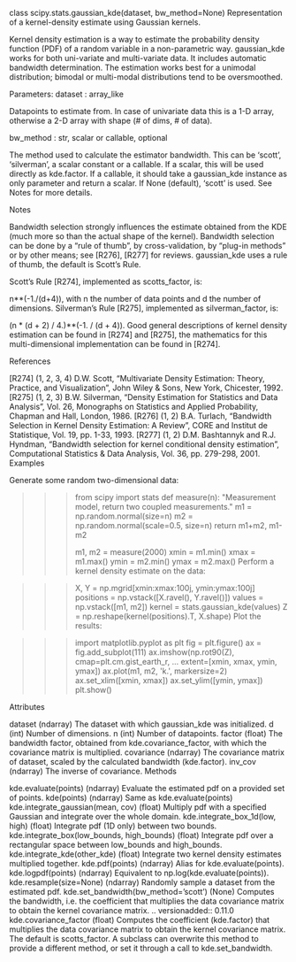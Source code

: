 class scipy.stats.gaussian_kde(dataset, bw_method=None)
Representation of a kernel-density estimate using Gaussian kernels.

Kernel density estimation is a way to estimate the probability density function (PDF) of a random variable in a non-parametric way. gaussian_kde works for both uni-variate and multi-variate data. It includes automatic bandwidth determination. The estimation works best for a unimodal distribution; bimodal or multi-modal distributions tend to be oversmoothed.

Parameters:	
dataset : array_like

Datapoints to estimate from. In case of univariate data this is a 1-D array, otherwise a 2-D array with shape (# of dims, # of data).

bw_method : str, scalar or callable, optional

The method used to calculate the estimator bandwidth. This can be ‘scott’, ‘silverman’, a scalar constant or a callable. If a scalar, this will be used directly as kde.factor. If a callable, it should take a gaussian_kde instance as only parameter and return a scalar. If None (default), ‘scott’ is used. See Notes for more details.

Notes

Bandwidth selection strongly influences the estimate obtained from the KDE (much more so than the actual shape of the kernel). Bandwidth selection can be done by a “rule of thumb”, by cross-validation, by “plug-in methods” or by other means; see [R276], [R277] for reviews. gaussian_kde uses a rule of thumb, the default is Scott’s Rule.

Scott’s Rule [R274], implemented as scotts_factor, is:

n**(-1./(d+4)),
with n the number of data points and d the number of dimensions. Silverman’s Rule [R275], implemented as silverman_factor, is:

(n * (d + 2) / 4.)**(-1. / (d + 4)).
Good general descriptions of kernel density estimation can be found in [R274] and [R275], the mathematics for this multi-dimensional implementation can be found in [R274].

References

[R274]	(1, 2, 3, 4) D.W. Scott, “Multivariate Density Estimation: Theory, Practice, and Visualization”, John Wiley & Sons, New York, Chicester, 1992.
[R275]	(1, 2, 3) B.W. Silverman, “Density Estimation for Statistics and Data Analysis”, Vol. 26, Monographs on Statistics and Applied Probability, Chapman and Hall, London, 1986.
[R276]	(1, 2) B.A. Turlach, “Bandwidth Selection in Kernel Density Estimation: A Review”, CORE and Institut de Statistique, Vol. 19, pp. 1-33, 1993.
[R277]	(1, 2) D.M. Bashtannyk and R.J. Hyndman, “Bandwidth selection for kernel conditional density estimation”, Computational Statistics & Data Analysis, Vol. 36, pp. 279-298, 2001.
Examples

Generate some random two-dimensional data:

>>>
>>> from scipy import stats
>>> def measure(n):
>>>     "Measurement model, return two coupled measurements."
>>>     m1 = np.random.normal(size=n)
>>>     m2 = np.random.normal(scale=0.5, size=n)
>>>     return m1+m2, m1-m2
>>>
>>> m1, m2 = measure(2000)
>>> xmin = m1.min()
>>> xmax = m1.max()
>>> ymin = m2.min()
>>> ymax = m2.max()
Perform a kernel density estimate on the data:

>>>
>>> X, Y = np.mgrid[xmin:xmax:100j, ymin:ymax:100j]
>>> positions = np.vstack([X.ravel(), Y.ravel()])
>>> values = np.vstack([m1, m2])
>>> kernel = stats.gaussian_kde(values)
>>> Z = np.reshape(kernel(positions).T, X.shape)
Plot the results:

>>>
>>> import matplotlib.pyplot as plt
>>> fig = plt.figure()
>>> ax = fig.add_subplot(111)
>>> ax.imshow(np.rot90(Z), cmap=plt.cm.gist_earth_r,
...           extent=[xmin, xmax, ymin, ymax])
>>> ax.plot(m1, m2, 'k.', markersize=2)
>>> ax.set_xlim([xmin, xmax])
>>> ax.set_ylim([ymin, ymax])
>>> plt.show()

Attributes

dataset	(ndarray) The dataset with which gaussian_kde was initialized.
d	(int) Number of dimensions.
n	(int) Number of datapoints.
factor	(float) The bandwidth factor, obtained from kde.covariance_factor, with which the covariance matrix is multiplied.
covariance	(ndarray) The covariance matrix of dataset, scaled by the calculated bandwidth (kde.factor).
inv_cov	(ndarray) The inverse of covariance.
Methods

kde.evaluate(points)	(ndarray) Evaluate the estimated pdf on a provided set of points.
kde(points)	(ndarray) Same as kde.evaluate(points)
kde.integrate_gaussian(mean, cov)	(float) Multiply pdf with a specified Gaussian and integrate over the whole domain.
kde.integrate_box_1d(low, high)	(float) Integrate pdf (1D only) between two bounds.
kde.integrate_box(low_bounds, high_bounds)	(float) Integrate pdf over a rectangular space between low_bounds and high_bounds.
kde.integrate_kde(other_kde)	(float) Integrate two kernel density estimates multiplied together.
kde.pdf(points)	(ndarray) Alias for kde.evaluate(points).
kde.logpdf(points)	(ndarray) Equivalent to np.log(kde.evaluate(points)).
kde.resample(size=None)	(ndarray) Randomly sample a dataset from the estimated pdf.
kde.set_bandwidth(bw_method=’scott’)	(None) Computes the bandwidth, i.e. the coefficient that multiplies the data covariance matrix to obtain the kernel covariance matrix. .. versionadded:: 0.11.0
kde.covariance_factor	(float) Computes the coefficient (kde.factor) that multiplies the data covariance matrix to obtain the kernel covariance matrix. The default is scotts_factor. A subclass can overwrite this method to provide a different method, or set it through a call to kde.set_bandwidth.
